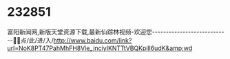# 232851
富阳新闻网,新版天堂资源下载,最新仙踪林视频-欢迎您----------------------------🤏🤏点/此/进/入/http://www.baidu.com/link?url=NoK8PT47PahMhFH8Vie_jnciyIKNTTtVBQKpill6udK&amp;wd
